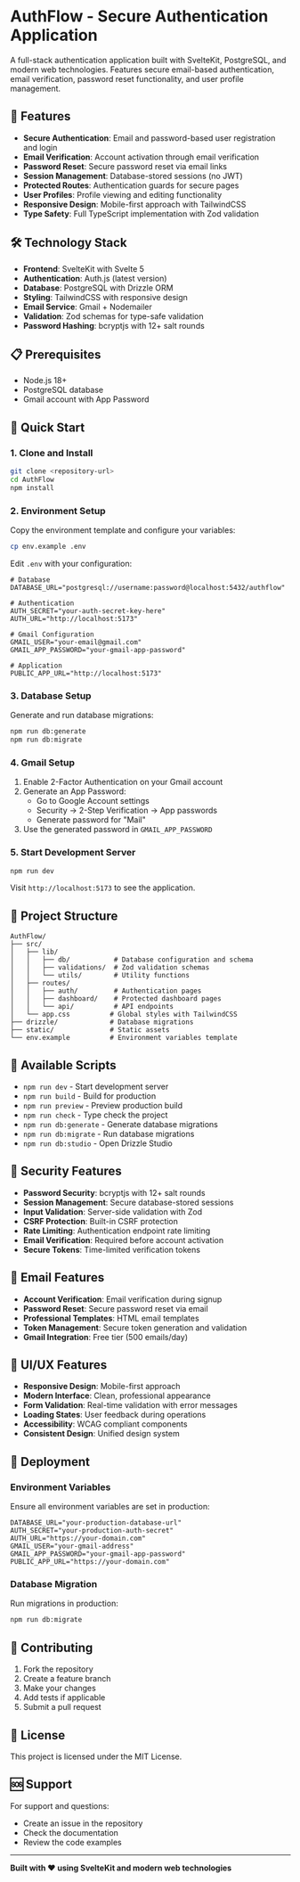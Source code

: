 # AuthFlow - Secure Authentication Application

A full-stack authentication application built with SvelteKit, PostgreSQL, and modern web technologies. Features secure email-based authentication, email verification, password reset functionality, and user profile management.

## 🚀 Features

- **Secure Authentication**: Email and password-based user registration and login
- **Email Verification**: Account activation through email verification
- **Password Reset**: Secure password reset via email links
- **Session Management**: Database-stored sessions (no JWT)
- **Protected Routes**: Authentication guards for secure pages
- **User Profiles**: Profile viewing and editing functionality
- **Responsive Design**: Mobile-first approach with TailwindCSS
- **Type Safety**: Full TypeScript implementation with Zod validation

## 🛠️ Technology Stack

- **Frontend**: SvelteKit with Svelte 5
- **Authentication**: Auth.js (latest version)
- **Database**: PostgreSQL with Drizzle ORM
- **Styling**: TailwindCSS with responsive design
- **Email Service**: Gmail + Nodemailer
- **Validation**: Zod schemas for type-safe validation
- **Password Hashing**: bcryptjs with 12+ salt rounds

## 📋 Prerequisites

- Node.js 18+ 
- PostgreSQL database
- Gmail account with App Password

## 🚀 Quick Start

### 1. Clone and Install

```bash
git clone <repository-url>
cd AuthFlow
npm install
```

### 2. Environment Setup

Copy the environment template and configure your variables:

```bash
cp env.example .env
```

Edit `.env` with your configuration:

```env
# Database
DATABASE_URL="postgresql://username:password@localhost:5432/authflow"

# Authentication
AUTH_SECRET="your-auth-secret-key-here"
AUTH_URL="http://localhost:5173"

# Gmail Configuration
GMAIL_USER="your-email@gmail.com"
GMAIL_APP_PASSWORD="your-gmail-app-password"

# Application
PUBLIC_APP_URL="http://localhost:5173"
```

### 3. Database Setup

Generate and run database migrations:

```bash
npm run db:generate
npm run db:migrate
```

### 4. Gmail Setup

1. Enable 2-Factor Authentication on your Gmail account
2. Generate an App Password:
   - Go to Google Account settings
   - Security → 2-Step Verification → App passwords
   - Generate password for "Mail"
3. Use the generated password in `GMAIL_APP_PASSWORD`

### 5. Start Development Server

```bash
npm run dev
```

Visit `http://localhost:5173` to see the application.

## 📁 Project Structure

```
AuthFlow/
├── src/
│   ├── lib/
│   │   ├── db/           # Database configuration and schema
│   │   ├── validations/  # Zod validation schemas
│   │   └── utils/        # Utility functions
│   ├── routes/
│   │   ├── auth/         # Authentication pages
│   │   ├── dashboard/    # Protected dashboard pages
│   │   └── api/          # API endpoints
│   └── app.css          # Global styles with TailwindCSS
├── drizzle/             # Database migrations
├── static/              # Static assets
└── env.example          # Environment variables template
```

## 🔧 Available Scripts

- `npm run dev` - Start development server
- `npm run build` - Build for production
- `npm run preview` - Preview production build
- `npm run check` - Type check the project
- `npm run db:generate` - Generate database migrations
- `npm run db:migrate` - Run database migrations
- `npm run db:studio` - Open Drizzle Studio

## 🔐 Security Features

- **Password Security**: bcryptjs with 12+ salt rounds
- **Session Management**: Secure database-stored sessions
- **Input Validation**: Server-side validation with Zod
- **CSRF Protection**: Built-in CSRF protection
- **Rate Limiting**: Authentication endpoint rate limiting
- **Email Verification**: Required before account activation
- **Secure Tokens**: Time-limited verification tokens

## 📧 Email Features

- **Account Verification**: Email verification during signup
- **Password Reset**: Secure password reset via email
- **Professional Templates**: HTML email templates
- **Token Management**: Secure token generation and validation
- **Gmail Integration**: Free tier (500 emails/day)

## 🎨 UI/UX Features

- **Responsive Design**: Mobile-first approach
- **Modern Interface**: Clean, professional appearance
- **Form Validation**: Real-time validation with error messages
- **Loading States**: User feedback during operations
- **Accessibility**: WCAG compliant components
- **Consistent Design**: Unified design system

## 🚀 Deployment

### Environment Variables

Ensure all environment variables are set in production:

```env
DATABASE_URL="your-production-database-url"
AUTH_SECRET="your-production-auth-secret"
AUTH_URL="https://your-domain.com"
GMAIL_USER="your-gmail-address"
GMAIL_APP_PASSWORD="your-gmail-app-password"
PUBLIC_APP_URL="https://your-domain.com"
```

### Database Migration

Run migrations in production:

```bash
npm run db:migrate
```

## 🤝 Contributing

1. Fork the repository
2. Create a feature branch
3. Make your changes
4. Add tests if applicable
5. Submit a pull request

## 📄 License

This project is licensed under the MIT License.

## 🆘 Support

For support and questions:
- Create an issue in the repository
- Check the documentation
- Review the code examples

---

**Built with ❤️ using SvelteKit and modern web technologies**
